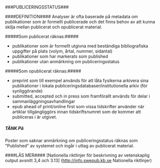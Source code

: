 ###PUBLICERINGSSTATUS###

####DEFINITION####
Analyser är ofta baserade på metadata om publikationer som är formellt publicerade och det finns behov av att kunna skilja mellan publicerat och opublicerat material.

#####Som publicerat räknas:#####

* publikationer som är formellt utgivna med beständiga bibliografiska uppgifter på plats (volym, årtal, nummer, sidantal)
* publikationer som har markerats som published 
* publikationer utan anmärkning om publiceringsstatus

#####Som opublicerat räknas:#####

* preprint som till exempel används för att låta fysikerna arkivera sina publikationer i lokala publiceringsdatabaser/institutionella arkiv (för synliggörande)
* submitted, accepted och in press som framförallt används för delar i sammanläggningsavhandlingar
* epub ahead of print/online first som vissa tidskrifter använder när artiklar tillgängliggörs innan tidskriftsnumret som de kommer att publiceras i är utgivet.

##### TÄNK På #####

Poster som saknar anmärkning om publiceringsstatus räknas som "Published" av systemet och ingår i uttag av publicerat material.

####LÄS MER####
[Nationella riktlinjer för beskrivning av vetenskaplig output avsnitt 3,4 och 3.13] (http://info.swepub.kb.se Nationella riktlinjer)
